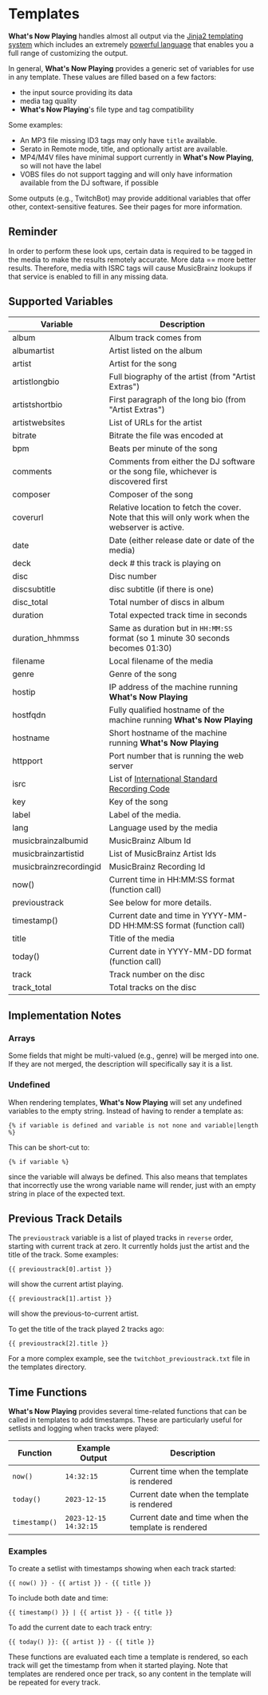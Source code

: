 # Templates

**What's Now Playing** handles almost all output via the [Jinja2
templating system](https://jinja2docs.readthedocs.io/) which includes an
extremely [powerful
language](https://jinja2docs.readthedocs.io/en/stable/templates.md)
that enables you a full range of customizing the output.

In general, **What's Now Playing** provides a generic set of variables
for use in any template. These values are filled based on a few factors:

- the input source providing its data
- media tag quality
- **What's Now Playing**'s file type and tag compatibility

Some examples:

- An MP3 file missing ID3 tags may only have
  `title` available.
- Serato in Remote mode, title, and optionally artist are available.
- MP4/M4V files have minimal support currently in **What's Now
  Playing**, so will not have the label
- VOBS files do not support tagging and will only have information
  available from the DJ software, if possible

Some outputs (e.g., TwitchBot) may provide additional variables that
offer other, context-sensitive features. See their pages for more
information.

## Reminder

In order to perform these look ups, certain data is required to be
tagged in the media to make the results remotely accurate. More data ==
more better results. Therefore, media with ISRC tags will cause
MusicBrainz lookups if that service is enabled to fill in any missing
data.

## Supported Variables

| Variable | Description |
|----|----|
| album | Album track comes from |
| albumartist | Artist listed on the album |
| artist | Artist for the song |
| artistlongbio | Full biography of the artist (from "Artist Extras") |
| artistshortbio | First paragraph of the long bio (from "Artist Extras") |
| artistwebsites | List of URLs for the artist |
| bitrate | Bitrate the file was encoded at |
| bpm | Beats per minute of the song |
| comments | Comments from either the DJ software or the song file, whichever is discovered first |
| composer | Composer of the song |
| coverurl | Relative location to fetch the cover. Note that this will only work when the webserver is active. |
| date | Date (either release date or date of the media) |
| deck | deck \# this track is playing on |
| disc | Disc number |
| discsubtitle | disc subtitle (if there is one) |
| disc_total | Total number of discs in album |
| duration | Total expected track time in seconds |
| duration_hhmmss | Same as duration but in `HH:MM:SS` format (so 1 minute 30 seconds becomes 01:30) |
| filename | Local filename of the media |
| genre | Genre of the song |
| hostip | IP address of the machine running **What's Now Playing** |
| hostfqdn | Fully qualified hostname of the machine running **What's Now Playing** |
| hostname | Short hostname of the machine running **What's Now Playing** |
| httpport | Port number that is running the web server |
| isrc | List of [International Standard Recording Code](https://isrc.ifpi.org/en/) |
| key | Key of the song |
| label | Label of the media. |
| lang | Language used by the media |
| musicbrainzalbumid | MusicBrainz Album Id |
| musicbrainzartistid | List of MusicBrainz Artist Ids |
| musicbrainzrecordingid | MusicBrainz Recording Id |
| now() | Current time in HH:MM:SS format (function call) |
| previoustrack | See below for more details. |
| timestamp() | Current date and time in YYYY-MM-DD HH:MM:SS format (function call) |
| title | Title of the media |
| today() | Current date in YYYY-MM-DD format (function call) |
| track | Track number on the disc |
| track_total | Total tracks on the disc |

## Implementation Notes

### Arrays

Some fields that might be multi-valued (e.g., genre) will be merged into
one. If they are not merged, the description will specifically say it is
a list.

### Undefined

When rendering templates, **What's Now Playing** will set any undefined
variables to the empty string. Instead of having to render a template
as:

``` jinja
{% if variable is defined and variable is not none and variable|length %}
```

This can be short-cut to:

``` jinja
{% if variable %}
```

since the variable will always be defined. This also means that
templates that incorrectly use the wrong variable name will render, just
with an empty string in place of the expected text.

## Previous Track Details

The `previoustrack` variable is a list of
played tracks in `reverse` order, starting
with current track at zero. It currently holds just the artist and the
title of the track. Some examples:

``` jinja
{{ previoustrack[0].artist }}
```

will show the current artist playing.

``` jinja
{{ previoustrack[1].artist }}
```

will show the previous-to-current artist.

To get the title of the track played 2 tracks ago:

``` jinja
{{ previoustrack[2].title }}
```

For a more complex example, see the
`twitchbot_previoustrack.txt` file in the
templates directory.

## Time Functions

**What's Now Playing** provides several time-related functions that can be called in
templates to add timestamps. These are particularly useful for setlists and logging
when tracks were played:

| Function | Example Output | Description |
|----------|----------------|-------------|
| `now()` | `14:32:15` | Current time when the template is rendered |
| `today()` | `2023-12-15` | Current date when the template is rendered |
| `timestamp()` | `2023-12-15 14:32:15` | Current date and time when the template is rendered |

### Examples

To create a setlist with timestamps showing when each track started:

``` jinja
{{ now() }} - {{ artist }} - {{ title }}
```

To include both date and time:

``` jinja
{{ timestamp() }} | {{ artist }} - {{ title }}
```

To add the current date to each track entry:

``` jinja
{{ today() }}: {{ artist }} - {{ title }}
```

These functions are evaluated each time a template is rendered, so each track will get
the timestamp from when it started playing. Note that templates are rendered once per
track, so any content in the template will be repeated for every track.
